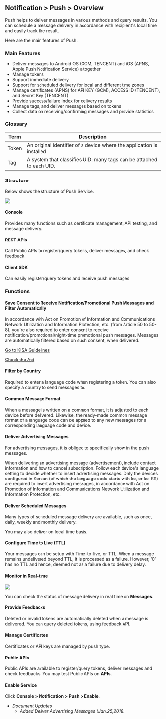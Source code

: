 ## Notification > Push > Overview

Push helps to deliver messages in various methods and query results. You can schedule a message delivery in accordance with recipient's local time and easily track the result.

Here are the main features of Push.    

### Main Features

- Deliver messages to Android OS (GCM, TENCENT) and iOS (APNS, Apple Push Notification Service) altogether
- Manage tokens
- Support immediate delivery
- Support for scheduled delivery for local and different time zones
- Manage certificates (APNS) for API KEY (GCM), ACCESS ID (TENCENT), and Secret Key (TENCENT)
- Provide success/failure index for delivery results
- Manage tags, and deliver messages based on tokens
- Collect data on receiving/confirming messages and provide statistics

### Glossary

| Term  | Description                                                  |
| ----- | ------------------------------------------------------------ |
| Token | An original identifier of a device where the application is installed |
| Tag   | A system that classifies UID: many tags can be attached to each UID. |

### Structure

Below shows the structure of Push Service.

![](http://static.toastoven.net/prod_push/img_02.png)

#### Console

Provides many functions such as certificate management, API testing, and message delivery.

#### REST APIs

Call Public APIs to register/query tokens, deliver messages, and check feedback

#### Client SDK

Can easily register/query tokens and receive push messages

### Functions

#### Save Consent to Receive Notification/Promotional Push Messages and Filter Automatically

In accordance with Act on Promotion of Information and Communications Network Utilization and Information Protection, etc. (from Article 50 to 50-8), you're also required to enter consent to receive notification/promotional/night-time promotional push messages. Messages are automatically filtered based on such consent, when delivered.

[Go to KISA Guidelines](https://spam.kisa.or.kr/spam/sub62.do)

[Check the Act](http://www.law.go.kr/lsEfInfoP.do?lsiSeq=123210#)

#### Filter by Country

Required to enter a language code when registering a token. You can also specify a country to send messages to.

#### Common Message Format

When a message is written on a common format, it is adjusted to each device before delivered.
Likewise, the ready-made common message format of a language code can be applied to any new messages for a corresponding language code and device.

#### Deliver Advertising Messages

For advertising messages, it is obliged to specifically show in the push messages.  

When delivering an advertising message (advertisement), include contact information and how to cancel subscription.
Follow each device's language setting to decide whether to insert advertising messages.
Only the devices configured in Korean (of which the language code starts with ko, or ko-KR) are required to insert advertising messages, in accordance with Act on Promotion of Information and Communications Network Utilization and Information Protection, etc.

#### Deliver Scheduled Messages  

Many types of scheduled message delivery are available, such as once, daily, weekly and monthly delivery.  

You may also deliver on local time basis.

#### Configure Time to Live (TTL)   

Your messages can be setup with Time-to-live, or TTL. When a message remains undelivered beyond TTL, it is processed as a failure.
However, ‘0’ has no TTL and hence, deemed not as a failure due to delivery delay.  

#### Monitor in Real-time  

![](http://static.toastoven.net/prod_push/img_03.png)

You can check the status of message delivery in real time on **Messages**.  

#### Provide Feedbacks

Deleted or invalid tokens are automatically deleted when a message is delivered. You can query deleted tokens, using feedback API.

#### Manage Certificates

Certificates or API keys are managed by push type.

#### Public APIs

Public APIs are available to register/query tokens, deliver messages and check feedbacks.
You may test Public APIs on **APIs**.

#### Enable Service

Click **Console > Notification > Push > Enable**.

- *Document Updates*
  - *Added Deliver Advertising Messages  (Jan.25,2018)*
